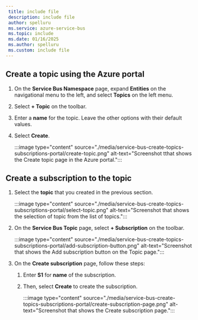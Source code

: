 ```yaml
---
 title: include file
 description: include file
 author: spelluru
 ms.service: azure-service-bus
 ms.topic: include
 ms.date: 01/16/2025
 ms.author: spelluru
 ms.custom: include file
---
```


## Create a topic using the Azure portal
1. On the **Service Bus Namespace** page, expand **Entities** on the navigational menu to the left, and select **Topics** on the left menu.
2. Select **+ Topic** on the toolbar. 
4. Enter a **name** for the topic. Leave the other options with their default values.
5. Select **Create**.

    :::image type="content" source="./media/service-bus-create-topics-subscriptions-portal/create-topic.png" alt-text="Screenshot tthat shows the Create topic page in the Azure portal.":::

## Create a subscription to the topic
1. Select the **topic** that you created in the previous section. 
    
    :::image type="content" source="./media/service-bus-create-topics-subscriptions-portal/select-topic.png" alt-text="Screenshot that shows the selection of topic from the list of topics.":::
2. On the **Service Bus Topic** page, select **+ Subscription** on the toolbar. 

    :::image type="content" source="./media/service-bus-create-topics-subscriptions-portal/add-subscription-button.png" alt-text="Screenshot that shows the Add subscription button on the Topic page.":::    
3. On the **Create subscription** page, follow these steps:
    1. Enter **S1** for **name** of the subscription.
    1. Then, select **Create** to create the subscription. 

        :::image type="content" source="./media/service-bus-create-topics-subscriptions-portal/create-subscription-page.png" alt-text="Screenshot that shows the Create subscription page.":::
